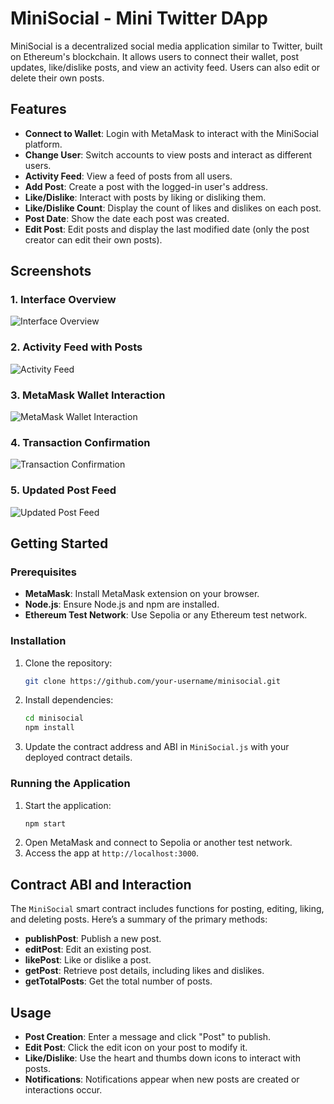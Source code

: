 

# MiniSocial - Mini Twitter DApp

MiniSocial is a decentralized social media application similar to Twitter, built on Ethereum's blockchain. It allows users to connect their wallet, post updates, like/dislike posts, and view an activity feed. Users can also edit or delete their own posts.

## Features

- **Connect to Wallet**: Login with MetaMask to interact with the MiniSocial platform.
- **Change User**: Switch accounts to view posts and interact as different users.
- **Activity Feed**: View a feed of posts from all users.
- **Add Post**: Create a post with the logged-in user's address.
- **Like/Dislike**: Interact with posts by liking or disliking them.
- **Like/Dislike Count**: Display the count of likes and dislikes on each post.
- **Post Date**: Show the date each post was created.
- **Edit Post**: Edit posts and display the last modified date (only the post creator can edit their own posts).

## Screenshots

### 1. Interface Overview
![Interface Overview]([[image-path]/Screenshot%20from%202024-11-12%2022-52-12.png](https://github.com/SalmaAmgarou/MiniSocial/blob/main/Screenshot%20from%202024-11-12%2022-52-12.png))

### 2. Activity Feed with Posts
![Activity Feed]([image-path]/Screenshot%20from%202024-11-12%2023-22-36.png)

### 3. MetaMask Wallet Interaction
![MetaMask Wallet Interaction]([image-path]/Screenshot%20from%202024-11-12%2023-22-45.png)

### 4. Transaction Confirmation
![Transaction Confirmation]([image-path]/Screenshot%20from%202024-11-12%2023-23-11.png)

### 5. Updated Post Feed
![Updated Post Feed]([image-path]/Screenshot%20from%202024-11-12%2023-23-18.png)

## Getting Started

### Prerequisites

- **MetaMask**: Install MetaMask extension on your browser.
- **Node.js**: Ensure Node.js and npm are installed.
- **Ethereum Test Network**: Use Sepolia or any Ethereum test network.

### Installation

1. Clone the repository:
   ```bash
   git clone https://github.com/your-username/minisocial.git
   ```
2. Install dependencies:
   ```bash
   cd minisocial
   npm install
   ```

3. Update the contract address and ABI in `MiniSocial.js` with your deployed contract details.

### Running the Application

1. Start the application:
   ```bash
   npm start
   ```
2. Open MetaMask and connect to Sepolia or another test network.
3. Access the app at `http://localhost:3000`.

## Contract ABI and Interaction

The `MiniSocial` smart contract includes functions for posting, editing, liking, and deleting posts. Here’s a summary of the primary methods:

- **publishPost**: Publish a new post.
- **editPost**: Edit an existing post.
- **likePost**: Like or dislike a post.
- **getPost**: Retrieve post details, including likes and dislikes.
- **getTotalPosts**: Get the total number of posts.

## Usage

- **Post Creation**: Enter a message and click "Post" to publish.
- **Edit Post**: Click the edit icon on your post to modify it.
- **Like/Dislike**: Use the heart and thumbs down icons to interact with posts.
- **Notifications**: Notifications appear when new posts are created or interactions occur.
